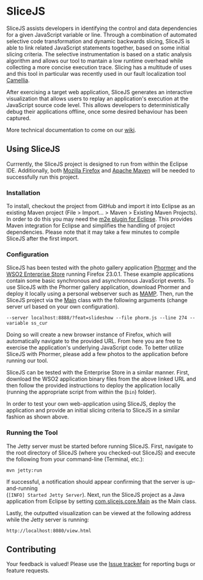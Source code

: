 SliceJS
=======

SliceJS assists developers in identifying the control and data dependencies for a given JavaScript variable or line. Through a combination of automated selective code transformation and dynamic backwards slicing, SliceJS is able to link related JavaScript statements together, based on some initial slicing criteria. The selective instrumentation is based on a static analysis algorithm and allows our tool to mantain a low runtime overhead while collecting a more concise execution trace. Slicing has a multitude of uses and this tool in particular was recently used in our fault localization tool [Camellia](http://salt.ece.ubc.ca/software/camellia/).

After exercising a target web application, SliceJS generates an interactive  visualization that allows users to replay an application's execution at the JavaScript source code level. This allows developers to deterministically debug their applications offline, once some desired behaviour has been captured.


More technical documentation to come on our [wiki](https://github.com/saltlab/slicejs/wiki).

## Using SliceJS

Currrently, the SliceJS project is designed to run from within the Eclipse IDE. Additionally, both [Mozilla Firefox](http://www.mozilla.org/en-US/firefox/new/) and [Apache Maven](http://maven.apache.org/download.cgi) will be needed to successfully run this project.

### Installation

To install, checkout the project from GitHub and import it into Eclipse as an existing Maven project (File > Import... > Maven > Existing Maven Projects). In order to do this you may need the [m2e plugin for Eclipse](http://eclipse.org/m2e/download/). This provides Maven integration for Eclipse and simplifies the handling of project dependencies. Please note that it may take a few minutes to compile SliceJS after the first import.

### Configuration

SliceJS has been tested with the photo gallery application [Phormer](http://p.horm.org/er/) and the [WSO2 Enterprise Store](http://wso2.com/products/enterprise-store/) running Firefox 23.0.1. These example applications contain some basic synchronous and asynchronous JavaScript events. To use SliceJS with the Phormer gallery application, download Phormer and deploy it locally using a personal webserver such as [MAMP](http://www.mamp.info/en/index.html). Then, run the SliceJS project via the [Main](http://github.com/sequeirashel/SliceJS/blob/master/src/main/java/com/slicejs/core/Main.java) class with the following arguments (change server url based on your own configuration).


```
--server localhost:8888/?feat=slideshow --file phorm.js --line 274 --variable ss_cur
```

Doing so will create a new browser instance of Firefox, which will automatically navigate to the provided URL. From here you are free to exercise the application's underlying JavaScript code. To better utilize SliceJS with Phormer, please add a few photos to the application before running our tool.

SliceJS can be tested with the Enterprise Store in a similar manner. First, download the WSO2 application binary files from the above linked URL and then follow the provided instructions to deploy the application locally (running the appropriate script from within the (``bin``) folder).

In order to test your own web-application using SliceJS, deploy the application and provide an initial slicing criteria to SliceJS in a similar fashion as shown above.

### Running the Tool 

The Jetty server must be started before running SliceJS. First, navigate to the root directory of SliceJS (where you checked-out SliceJS) and execute the following from your command-line (Terminal, etc.):

```
mvn jetty:run
```

If successful, a notification should appear confirming that the server is up-and-running  
(``[INFO] Started Jetty Server``). Next, run the SliceJS project as a Java application from Eclipse by setting [com.slicejs.core.Main](https://github.com/sequeirashel/SliceJS/blob/master/src/main/java/com/slicejs/core/Main.java) as the Main class.

Lastly, the outputted visualization can be viewed at the following address while the Jetty server is running:

```
http://localhost:8080/view.html
```

## Contributing

Your feedback is valued! Please use the [Issue tracker](https://github.com/saltlab/slicejs/issues) for reporting bugs or feature requests.
